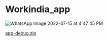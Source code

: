 # Workindia_app


![WhatsApp Image 2022-07-15 at 4 47 45 PM](https://user-images.githubusercontent.com/73056801/179213222-6a574247-b964-4ae0-84dc-af98586791bc.jpeg)

[app-debug.zip](https://github.com/madhavlahoti/Workindia_app/files/9120373/app-debug.zip)

